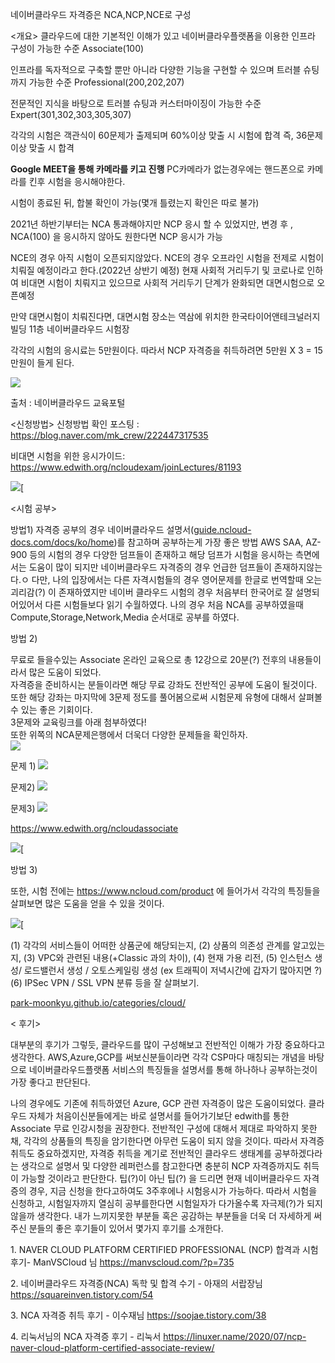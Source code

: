 네이버클라우드 자격증은 NCA,NCP,NCE로 구성

<개요>
클라우드에 대한 기본적인 이해가 있고 네이버클라우플랫폼을 이용한 인프라 구성이 가능한 수준
Associate(100)

인프라를 독자적으로 구축할 뿐만 아니라 다양한 기능을 구현할 수 있으며 트러블 슈팅까지 가능한 수준
Professional(200,202,207)

전문적인 지식을 바탕으로 트러블 슈팅과 커스터마이징이 가능한 수준
Expert(301,302,303,305,307)

각각의 시험은 객관식이 60문제가 출제되며 60%이상 맞출 시 시험에 합격
즉, 36문제 이상 맞출 시 합격


**Google MEET을 통해 카메라를 키고 진행**
PC카메라가 없는경우에는 핸드폰으로 카메라를 킨후 시험을 응시해야한다.<br>

시험이 종료된 뒤, 합불 확인이 가능(몇개 틀렸는지 확인은 따로 불가)

2021년 하반기부터는 NCA 통과해야지만 NCP 응시 할 수 있었지만,
변경 후 , NCA(100) 을 응시하지 않아도 원한다면 NCP 응시가 가능

NCE의 경우 아직 시험이 오픈되지않았다.
NCE의 경우 오프라인 시험을 전제로 시험이 치뤄질 예정이라고 한다.(2022년 상반기 예정)
현재 사회적 거리두기 및 코로나로 인하여 비대면 시험이 치뤄지고 있으므로 사회적 거리두기 단계가 완화되면 대면시험으로 오픈예정

만약 대면시험이 치뤄진다면,
대면시험 장소는 역삼에 위치한 한국타이어앤테크널러지 빌딩 11층 네이버클라우드 시험장

각각의 시험의 응시료는 5만원이다. 따라서 NCP 자격증을 취득하려면 5만원 X 3 = 15만원이 들게 된다.

![](https://postfiles.pstatic.net/MjAyMTA3MjdfMTcy/MDAxNjI3MzU4NjY1NjAw.zOpzjtw7YkbVZjFFRF02h3XBzD_FB__Mv9slGPOonVog.anEwbsYTeiKXFPzqqWyssWLEZMBe-ywnGShedqlBqrIg.PNG.mk_crew/image.png?type=w966)

출처 : 네이버클라우드 교육포털


<신청방법>
신청방법 확인 포스팅 : <https://blog.naver.com/mk_crew/222447317535>

비대면 시험을 위한 응시가이드:  <https://www.edwith.org/ncloudexam/joinLectures/81193>

[![](https://dthumb-phinf.pstatic.net/?src=%22https%3A%2F%2Fcphinf.pstatic.net%2Fmooc%2F20210129_11%2F1611882485441vXILM_JPEG%2Fimage.JPEG%22&type=ff500_300)](https://www.edwith.org/ncloudexam/joinLectures/81193)[

<시험 공부>

방법1)
자격증 공부의 경우 네이버클라우드 설명서([guide.ncloud-docs.com/docs/ko/home](https://guide.ncloud-docs.com/docs/ko/home))를 참고하며 공부하는게 가장 좋은 방법
AWS SAA, AZ-900 등의 시험의 경우 다양한 덤프들이 존재하고 해당 덤프가 시험을 응시하는 측면에서는 도움이 많이 되지만 네이버클라우드 자격증의 경우 언급한 덤프들이 존재하지않는다.ㅇ
다만, 나의 입장에서는 다른 자격시험들의 경우 영어문제를 한글로 번역할때 오는 괴리감(?) 이 존재하였지만
네이버 클라우드 시험의 경우 처음부터 한국어로 잘 설명되어있어서 다른 시험들보다 읽기 수월하였다.
나의 경우 처음 NCA를 공부하였을때 Compute,Storage,Network,Media 순서대로 공부를 하였다.

방법 2)

무료로 들을수있는 Associate 온라인 교육으로 총 12강으로 20분(?) 전후의 내용들이라서 많은 도움이 되었다.<br>
자격증을 준비하시는 분들이라면 해당 무료 강좌도 전반적인 공부에 도움이 될것이다. 또한 해당 강좌는 마지막에 3문제 정도를 풀어봄으로써 시험문제 유형에 대해서 살펴볼수 있는 좋은 기회이다.<br>
3문제와 교육링크를 아래 첨부하였다!<br>
또한 위쪽의 NCA문제은행에서 더욱더 다양한 문제들을 확인하자.<br>
![](https://postfiles.pstatic.net/MjAyMTA3MjdfMTg5/MDAxNjI3MzYxMDgwOTk5.GOqGoNDc2Yl1CTwNYQDNRYsnETJPlH-Xkpu_2_ME-Nog.HhHCXxC3yI_PDSKWZEIoOW9yUwAMG3bp2BpJqPvVpFIg.PNG.mk_crew/image.png?type=w966)

문제 1)
![](https://postfiles.pstatic.net/MjAyMTA3MjdfMjM0/MDAxNjI3MzYxMTQ5NTk3.W8sjHkOXZyTrBFZgJvGb2-bIEfPMMKGA-LeR8wU_4QIg.-QGfwsz2lGxl4jCqyD--M-SaHj7mKgRC4L1VSIj6na4g.PNG.mk_crew/image.png?type=w966)

문제2)
![](https://postfiles.pstatic.net/MjAyMTA3MjdfOTUg/MDAxNjI3MzYxMTgyMTky.blmVVxcFqG2FkfaaqLD3zoIyT4AzGWfqOmXoyfjSTGwg.aa5suMn9-VAvzq15j_mOL67TmKlPzmokojUMxmZZlisg.PNG.mk_crew/image.png?type=w966)

문제3)
![](https://postfiles.pstatic.net/MjAyMTA3MjdfMjA1/MDAxNjI3MzYxMjAyMDU0.2qriuV5C7Ta4xcHMRfvXhSpzhS7A6PIAtjL_-_ykkBcg.BYhUiLw6s8gcCanS1-1LfE8vHPLVziHR5oGm2Le-NJQg.PNG.mk_crew/image.png?type=w966)

<https://www.edwith.org/ncloudassociate>

[![](https://dthumb-phinf.pstatic.net/?src=%22https%3A%2F%2Fcphinf.pstatic.net%2Fmooc%2F20200318_145%2F1584507956433UYo5v_JPEG%2F1.JPG%22&type=ff500_300)](https://www.edwith.org/ncloudassociate)[

방법 3)

또한, 시험 전에는 <https://www.ncloud.com/product> 에 들어가서 각각의 특징들을 살펴보면 많은 도움을 얻을 수 있을 것이다.

[![](https://dthumb-phinf.pstatic.net/?src=%22https%3A%2F%2Fssl.pstatic.net%2Fstatic%2Fncp%2Fimg%2Fko%2Fmsg_logo_thumb.jpg%22&type=ff500_300)](https://www.ncloud.com/product)[




(1) 각각의 서비스들이 어떠한 상품군에 해당되는지,
(2) 상품의 의존성 관계를 알고있는지,
(3) VPC와 관련된 내용(+Classic 과의 차이),
(4) 현재 가용 리전,
(5) 인스턴스 생성/ 로드밸런서 생성 / 오토스케일링 생성 (ex 트래픽이 저녁시간에 갑자기 많아지면 ?)
(6) IPSec VPN / SSL VPN 분류
등을 잘 살펴보기.


[park-moonkyu.github.io/categories/cloud/](https://park-moonkyu.github.io/categories/cloud/)

< 후기>

대부분의 후기가 그렇듯, 클라우드를 많이 구성해보고 전반적인 이해가 가장 중요하다고 생각한다. AWS,Azure,GCP를 써보신분들이라면 각각 CSP마다 매칭되는 개념을 바탕으로 네이버클라우드플랫폼 서비스의 특징들을 설명서를 통해 하나하나 공부하는것이 가장 좋다고 판단된다.

나의 경우에도 기존에 취득하였던 Azure, GCP 관련 자격증이 많은 도움이되었다.
클라우드 자체가 처음이신분들에게는 바로 설명서를 들어가기보단 edwith를 통한 Associate 무료 인강시청을 권장한다.
전반적인 구성에 대해서 제대로 파악하지 못한 채, 각각의 상품들의 특징을 암기한다면 아무런 도움이 되지 않을 것이다.
따라서 자격증 취득도 중요하겠지만, 자격증 취득을 계기로 전반적인 클라우드 생태계를 공부하겠다라는 생각으로 설명서 및 다양한 레퍼런스를 참고한다면 충분히 NCP 자격증까지도 취득이 가능할 것이라고 판단한다.
팁(?)이 아닌 팁(?) 을 드리면 현재 네이버클라우드 자격증의 경우, 지금 신청을 한다고하여도 3주후에나 시험응시가 가능하다.
따라서 시험을 신청하고, 시험일자까지 열심히 공부를한다면 시험일자가 다가올수록 자극제(?)가 되지않을까 생각한다.
내가 느끼지못한 부분들 혹은 공감하는 부분들을 더욱 더 자세하게 써주신 분들의 좋은 후기들이 있어서 몇가지 후기를 소개한다.

1\. NAVER CLOUD PLATFORM CERTIFIED PROFESSIONAL (NCP) 합격과 시험 후기- ManVSCloud 님
<https://manvscloud.com/?p=735>

2\. 네이버클라우드 자격증(NCA) 독학 및 합격 수기 - 아재의 서랍장님
<https://squareinven.tistory.com/54>

3\. NCA 자격증 취득 후기 - 이수재님
<https://soojae.tistory.com/38>

4\. 리눅서님의 NCA 자격증 후기 - 리눅서
<https://linuxer.name/2020/07/ncp-naver-cloud-platform-certified-associate-review/>
